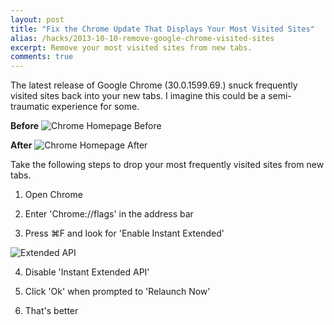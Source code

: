 ```yaml
---
layout: post
title: "Fix the Chrome Update That Displays Your Most Visited Sites"
alias: /hacks/2013-10-10-remove-google-chrome-visited-sites
excerpt: Remove your most visited sites from new tabs.
comments: true
---
```


The latest release of Google Chrome (30.0.1599.69.) snuck frequently visited sites back into your new tabs. I imagine this could be a semi-traumatic experience for some. 

**Before**
![Chrome Homepage Before](http://www.vincentbarr.com/assets/images/chrome-homepage-before.png)

**After**
![Chrome Homepage After](http://www.vincentbarr.com/assets/images/chrome-homepage-after.png)

Take the following steps to drop your most frequently visited sites from new tabs. 

1. Open Chrome

2. Enter 'Chrome://flags' in the address bar

3. Press &#8984;F and look for 'Enable Instant Extended'

![Extended API](http://www.vincentbarr.com/assets/images/chrome-extended-api.png)

4. Disable 'Instant Extended API'

5. Click 'Ok' when prompted to 'Relaunch Now'

6. That's better

<a href="https://plus.google.com/+VincentBarr0?rel=author"></a>
